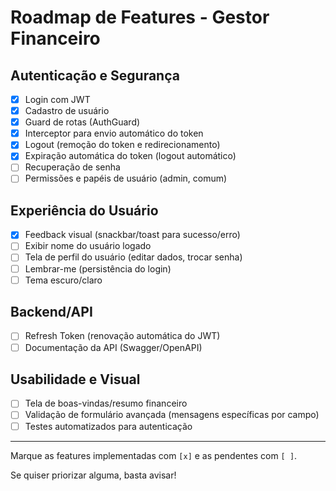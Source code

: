 # Roadmap de Features - Gestor Financeiro

## Autenticação e Segurança

- [x] Login com JWT
- [x] Cadastro de usuário
- [x] Guard de rotas (AuthGuard)
- [x] Interceptor para envio automático do token
- [x] Logout (remoção do token e redirecionamento)
- [x] Expiração automática do token (logout automático)
- [ ] Recuperação de senha
- [ ] Permissões e papéis de usuário (admin, comum)

## Experiência do Usuário

- [x] Feedback visual (snackbar/toast para sucesso/erro)
- [ ] Exibir nome do usuário logado
- [ ] Tela de perfil do usuário (editar dados, trocar senha)
- [ ] Lembrar-me (persistência do login)
- [ ] Tema escuro/claro

## Backend/API

- [ ] Refresh Token (renovação automática do JWT)
- [ ] Documentação da API (Swagger/OpenAPI)

## Usabilidade e Visual

- [ ] Tela de boas-vindas/resumo financeiro
- [ ] Validação de formulário avançada (mensagens específicas por campo)
- [ ] Testes automatizados para autenticação

---

Marque as features implementadas com `[x]` e as pendentes com `[ ]`.

Se quiser priorizar alguma, basta avisar!
